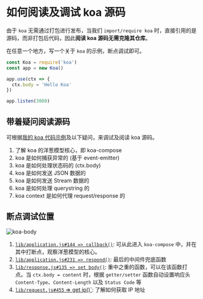# 如何阅读及调试 koa 源码

由于 `koa` 无需通过打包进行发布，当我们 `import/require koa` 时，直接引用的是源码，而非打包后代码，因此**阅读 koa 源码无需克隆其仓库**。

在任意一个地方，写一个关于 `koa` 的示例，断点调试即可。

``` js
const Koa = require('koa')
const app = new Koa()

app.use(ctx => {
  ctx.body = 'Hello Koa'
})

app.listen(3000)
```

## 带着疑问阅读源码

可根据[我的 koa 代码示例](https://github.com/shfshanyue/node-examples/blob/master/node-server/koa/index.js)及以下疑问，来调试及阅读 koa 源码。

1. 了解 koa 的洋葱模型核心，即 koa-compose
2. koa 是如何捕获异常的 (基于 event-emitter)
3. koa 是如何处理状态码的 (ctx.body)
4. koa 是如何发送 JSON 数据的
5. koa 是如何发送 Stream 数据的
6. koa 是如何处理 querystring 的
7. koa context 是如何代理 request/response 的

## 断点调试位置

![koa-body](https://cdn.jsdelivr.net/gh/shfshanyue/assets@master/src/koa-body.fvayb93ecuw.png)

1. [`lib/application.js#144 => callback()`](https://github.com/koajs/koa/blob/2.13.4/lib/application.js#L144): 可从此进入 `koa-compose` 中，并在其中打断点，观察洋葱模型的核心。
1. [`lib/application.js#231 => respond()`](https://github.com/koajs/koa/blob/2.13.4/lib/application.js#L231): 最后的中间件兜底函数
1. [`lib/response.js#135 => set body()`](https://github.com/koajs/koa/blob/2.13.4/lib/response.js#L135): 重中之重的函数，可以在该函数打点。当 `ctx.body = content` 时，根据 `getter/setter` 函数自动设置响应头 `Content-Type`、`Content-Length` 以及 `Status Code` 等
1. [`lib/request.js#455` => get ip()`](https://github.com/koajs/koa/blob/2.13.4/lib/request.js#L455): 了解如何获取 IP 地址
